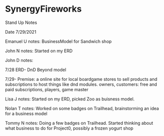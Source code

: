 # SynergyFireworks

Stand Up Notes

Date 7/29/2021

Emanuel U
notes: BusinessModel for Sandwich shop

John N
notes: Started on my ERD

John D notes:

7/28 ERD- DnD Beyond model

7/29- Premise: a online site for local boardgame stores to sell products and subscriptions to host things like dnd modules. owners, customers: free and paid subscriptions, players, game master 

Lisa J
notes: Started on my ERD, picked Zoo as buisness model.

Nolan T
notes: Worked on some badges on Trailhead, brainstorming an idea for a business model

Tommy N
notes: Doing a few badges on Trailhead.
Started thinking about what business to do for Project0, possibly a frozen yogurt shop
